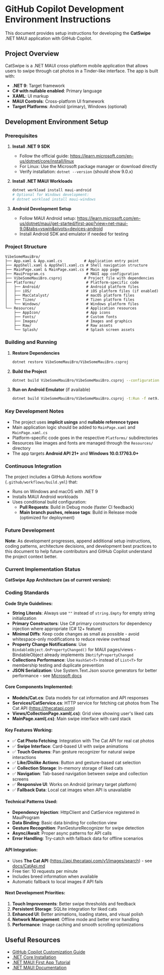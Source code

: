 # GitHub Copilot Development Environment Instructions

This document provides setup instructions for developing the **CatSwipe** .NET MAUI application with GitHub Copilot.

## Project Overview

CatSwipe is a .NET MAUI cross-platform mobile application that allows users to swipe through cat photos in a Tinder-like interface. The app is built with:

- **.NET 9**: Target framework
- **C# with nullable enabled**: Primary language
- **XAML**: UI markup
- **MAUI Controls**: Cross-platform UI framework
- **Target Platforms**: Android (primary), Windows (optional)

## Development Environment Setup

### Prerequisites

1. **Install .NET 9 SDK**
   - Follow the official guide: https://learn.microsoft.com/en-us/dotnet/core/install/linux
   - For Linux: Use the Microsoft package manager or download directly
   - Verify installation: `dotnet --version` (should show 9.0.x)

2. **Install .NET MAUI Workloads**
   ```bash
   dotnet workload install maui-android
   # Optional for Windows development:
   # dotnet workload install maui-windows
   ```

3. **Android Development Setup**
   - Follow MAUI Android setup: https://learn.microsoft.com/en-us/dotnet/maui/get-started/first-app?view=net-maui-9.0&tabs=vswin&pivots=devices-android
   - Install Android SDK and emulator if needed for testing

### Project Structure

```
VibeSomeMauiBro/
├── App.xaml & App.xaml.cs          # Application entry point
├── AppShell.xaml & AppShell.xaml.cs # Shell navigation structure
├── MainPage.xaml & MainPage.xaml.cs # Main app page
├── MauiProgram.cs                   # MAUI app configuration
├── VibeSomeMauiBro.csproj          # Project file with dependencies
├── Platforms/                       # Platform-specific code
│   ├── Android/                     # Android platform files
│   ├── iOS/                         # iOS platform files (if enabled)
│   ├── MacCatalyst/                 # macOS platform files
│   ├── Tizen/                       # Tizen platform files
│   └── Windows/                     # Windows platform files
└── Resources/                       # Application resources
    ├── AppIcon/                     # App icons
    ├── Fonts/                       # Custom fonts
    ├── Images/                      # Images and graphics
    ├── Raw/                         # Raw assets
    └── Splash/                      # Splash screen assets
```

### Building and Running

1. **Restore Dependencies**
   ```bash
   dotnet restore VibeSomeMauiBro/VibeSomeMauiBro.csproj
   ```

2. **Build the Project**
   ```bash
   dotnet build VibeSomeMauiBro/VibeSomeMauiBro.csproj --configuration Release
   ```

3. **Run on Android Emulator** (if available)
   ```bash
   dotnet build VibeSomeMauiBro/VibeSomeMauiBro.csproj -t:Run -f net9.0-android
   ```

### Key Development Notes

- The project uses **implicit usings** and **nullable reference types**
- Main application logic should be added to `MainPage.xaml` and `MainPage.xaml.cs`
- Platform-specific code goes in the respective `Platforms/` subdirectories
- Resources like images and fonts are managed through the `Resources/` directory
- The app targets **Android API 21+** and **Windows 10.0.17763.0+**

### Continuous Integration

The project includes a GitHub Actions workflow (`.github/workflows/build.yml`) that:
- Runs on Windows and macOS with .NET 9
- Installs MAUI Android workloads
- Uses conditional build configuration:
  - **Pull Requests**: Build in Debug mode (faster CI feedback)
  - **Main branch pushes, release tags**: Build in Release mode (optimized for deployment)

### Future Development

**Note**: As development progresses, append additional setup instructions, coding patterns, architecture decisions, and development best practices to this document to help future contributors and GitHub Copilot understand the project context better.

### Current Implementation Status

**CatSwipe App Architecture (as of current version):**

### Coding Standards

**Code Style Guidelines:**
- **String Literals**: Always use `""` instead of `string.Empty` for empty string initialization
- **Primary Constructors**: Use C# primary constructors for dependency injection where appropriate (C# 12+ feature)
- **Minimal Diffs**: Keep code changes as small as possible - avoid whitespace-only modifications to reduce review overhead
- **Property Change Notifications**: Use `BindableObject.OnPropertyChanged()` for MAUI pages/views - BindableObject already implements `INotifyPropertyChanged`
- **Collections Performance**: Use `HashSet<T>` instead of `List<T>` for membership testing and duplicate prevention
- **JSON Serialization**: Use System.Text.Json source generators for better performance - see [Microsoft docs](https://learn.microsoft.com/en-us/dotnet/standard/serialization/system-text-json/source-generation)

#### Core Components Implemented:
- **Models/Cat.cs**: Data models for cat information and API responses
- **Services/CatService.cs**: HTTP service for fetching cat photos from The Cat API (https://thecatapi.com)
- **Views/CollectionPage.xaml(.cs)**: Grid view showing user's liked cats
- **MainPage.xaml(.cs)**: Main swipe interface with card stack

#### Key Features Working:
- ✅ **Cat Photo Fetching**: Integration with The Cat API for real cat photos
- ✅ **Swipe Interface**: Card-based UI with swipe animations
- ✅ **Touch Gestures**: Pan gesture recognizer for natural swipe interactions
- ✅ **Like/Dislike Actions**: Button and gesture-based cat selection
- ✅ **Collection Storage**: In-memory storage of liked cats
- ✅ **Navigation**: Tab-based navigation between swipe and collection screens
- ✅ **Responsive UI**: Works on Android (primary target platform)
- ✅ **Fallback Data**: Local cat images when API is unavailable

#### Technical Patterns Used:
- **Dependency Injection**: HttpClient and CatService registered in MauiProgram
- **Data Binding**: Basic data binding for collection view
- **Gesture Recognition**: PanGestureRecognizer for swipe detection
- **Async/Await**: Proper async patterns for API calls
- **Error Handling**: Try-catch with fallback data for offline scenarios

#### API Integration:
- Uses **The Cat API** (https://api.thecatapi.com/v1/images/search) - see [docs/CatApi.md](../docs/CatApi.md)
- Free tier: 10 requests per minute
- Includes breed information when available
- Automatic fallback to local images if API fails

#### Next Development Priorities:
1. **Touch Improvements**: Better swipe thresholds and feedback
2. **Persistent Storage**: SQLite integration for liked cats
3. **Enhanced UI**: Better animations, loading states, and visual polish
4. **Network Management**: Offline mode and better error handling
5. **Performance**: Image caching and smooth scrolling optimizations

## Useful Resources

- [GitHub Copilot Customization Guide](https://docs.github.com/en/copilot/customizing-copilot/customizing-the-development-environment-for-copilot-coding-agent)
- [.NET Core Installation](https://learn.microsoft.com/en-us/dotnet/core/install/linux)
- [.NET MAUI First App Tutorial](https://learn.microsoft.com/en-us/dotnet/maui/get-started/first-app?view=net-maui-9.0&tabs=vswin&pivots=devices-android)
- [.NET MAUI Documentation](https://learn.microsoft.com/en-us/dotnet/maui/)
